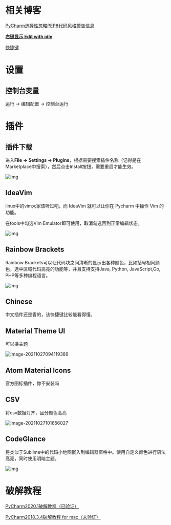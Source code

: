 # 相关博客

[PyCharm选择性忽略PEP8代码风格警告信息](https://blog.csdn.net/zgljl2012/article/details/51907663)

[**右键显示  Edit with idle**](https://jingyan.baidu.com/article/c1a3101e13087ade656deb83.html)

[快捷键](https://github.com/Jacob-xyb/Anything_is_Hotkey/blob/master/%E5%A4%A7%E5%9E%8B%E8%BD%AF%E4%BB%B6/PyCharm.md)

# 设置

## 控制台变量

运行 -> 编辑配置 -> 控制台运行

# 插件

## 插件下载

进入**File -> Settings -> Plugins**，根据需要搜索插件名称（记得是在Marketplace中搜索），然后点击Install按钮，需要重启才能生效。

![img](https://i.loli.net/2021/10/27/Hlf5TVxPhNaR4Kz.jpg)

## IdeaVim

linux中的vim大家该听过吧，而 IdeaVim 就可以让你在 Pycharm 中操作 Vim 的功能。

在tools中勾选Vim Emulator即可使用，取消勾选回到正常编辑状态。

![img](https://pic3.zhimg.com/80/v2-bfaef098d69fa4e6094063e06bdbf3ba_720w.jpg)

## **Rainbow Brackets**

Rainbow Brackets可以让代码块之间清晰的显示出各种颜色，比如括号相同颜色，选中区域代码高亮的功能等，并且支持支持Java, Python, JavaScript,Go, PHP等多种编程语言。

![img](https://pic1.zhimg.com/80/v2-f3de49ec40831ead402e2f4e6b24f45c_720w.jpg)

## Chinese

中文插件还是香的，该快捷键比较能看得懂。

## Material Theme UI

可以换主题

![image-20211027094119389](https://i.loli.net/2021/10/27/tWJPv7haL3GpdDE.png)

## Atom Material Icons

官方图标插件，你不安装吗

## CSV

将csv数据对齐，且分颜色高亮

![image-20211027101656027](https://i.loli.net/2021/10/27/1fgtcUJNMrTsX37.png)

## CodeGlance

将类似于Sublime中的代码小地图嵌入到编辑器窗格中。使用自定义颜色进行语法高亮，同时使用明暗主题。

![img](https://img-blog.csdnimg.cn/20200729170139198.png)

# 破解教程

[PyCharm2020.1破解教程（已验证）](https://www.cnblogs.com/mingyue5826/p/12913008.html)

[PyCharm2018.3.4破解教程 for mac（未验证）](https://www.cnblogs.com/clnZ/p/13131350.html)